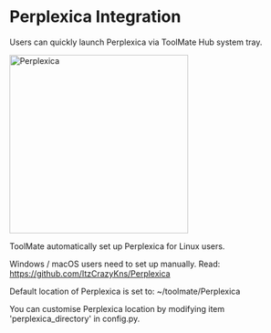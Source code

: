 # Perplexica Integration

Users can quickly launch Perplexica via ToolMate Hub system tray.

<img width="313" alt="Perplexica" src="https://github.com/eliranwong/toolmate/assets/25262722/bb1651f4-0321-4f9a-9e4a-c2f113021736">

ToolMate automatically set up Perplexica for Linux users.

Windows / macOS users need to set up manually. Read: https://github.com/ItzCrazyKns/Perplexica

Default location of Perplexica is set to: ~/toolmate/Perplexica

You can customise Perplexica location by modifying item 'perplexica_directory' in config.py.